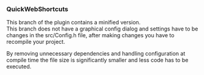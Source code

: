 ### QuickWebShortcuts

This branch of the plugin contains a minified version.  
This branch does not have a graphical config dialog and settings have to be changes in the src/Config.h
file, after making changes you have to recompile your project.

By removing unnecessary dependencies and handling configuration at compile time
the file size is significantly smaller and less code has to be executed.  
